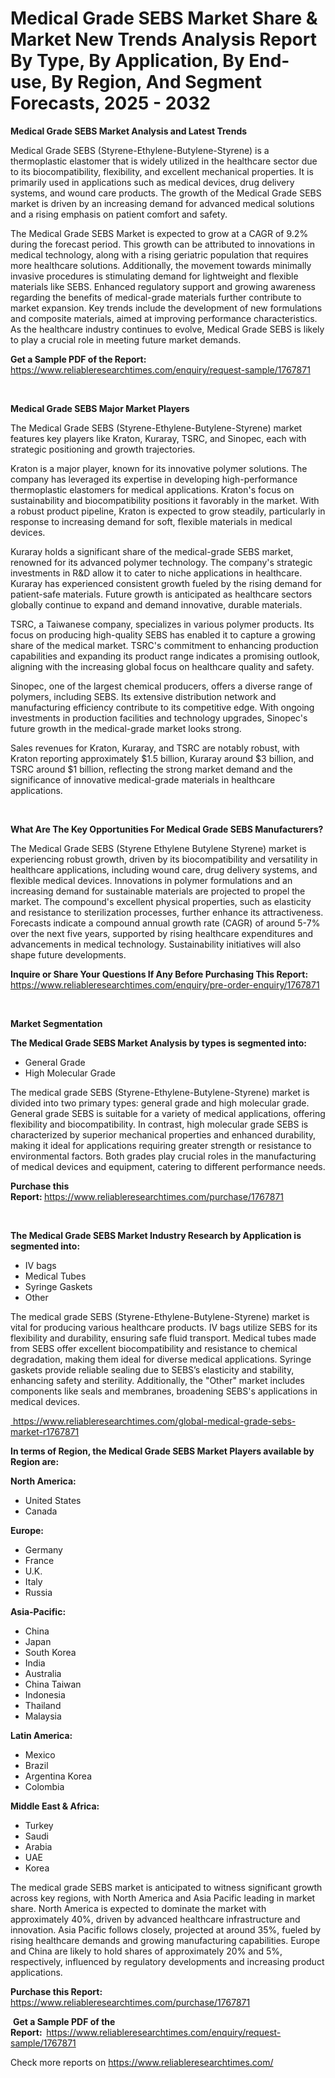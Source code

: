 <p><h1>Medical Grade SEBS Market Share & Market New Trends Analysis Report By Type, By Application, By End-use, By Region, And Segment Forecasts, 2025 - 2032</h1></p><p><strong>Medical Grade SEBS Market Analysis and Latest Trends</strong></p>
<p><p>Medical Grade SEBS (Styrene-Ethylene-Butylene-Styrene) is a thermoplastic elastomer that is widely utilized in the healthcare sector due to its biocompatibility, flexibility, and excellent mechanical properties. It is primarily used in applications such as medical devices, drug delivery systems, and wound care products. The growth of the Medical Grade SEBS market is driven by an increasing demand for advanced medical solutions and a rising emphasis on patient comfort and safety.</p><p>The Medical Grade SEBS Market is expected to grow at a CAGR of 9.2% during the forecast period. This growth can be attributed to innovations in medical technology, along with a rising geriatric population that requires more healthcare solutions. Additionally, the movement towards minimally invasive procedures is stimulating demand for lightweight and flexible materials like SEBS. Enhanced regulatory support and growing awareness regarding the benefits of medical-grade materials further contribute to market expansion. Key trends include the development of new formulations and composite materials, aimed at improving performance characteristics. As the healthcare industry continues to evolve, Medical Grade SEBS is likely to play a crucial role in meeting future market demands.</p></p>
<p><strong>Get a Sample PDF of the Report:&nbsp;</strong> <a href="https://www.reliableresearchtimes.com/enquiry/request-sample/1767871?utm_campaign=2719&utm_medium=2&utm_source=Github&utm_content=ia&utm_term=03042025&utm_id=medical-grade-sebs">https://www.reliableresearchtimes.com/enquiry/request-sample/1767871</a></p>
<p>&nbsp;</p>
<p><strong>Medical Grade SEBS Major Market Players</strong></p>
<p><p>The Medical Grade SEBS (Styrene-Ethylene-Butylene-Styrene) market features key players like Kraton, Kuraray, TSRC, and Sinopec, each with strategic positioning and growth trajectories.</p><p>Kraton is a major player, known for its innovative polymer solutions. The company has leveraged its expertise in developing high-performance thermoplastic elastomers for medical applications. Kraton's focus on sustainability and biocompatibility positions it favorably in the market. With a robust product pipeline, Kraton is expected to grow steadily, particularly in response to increasing demand for soft, flexible materials in medical devices.</p><p>Kuraray holds a significant share of the medical-grade SEBS market, renowned for its advanced polymer technology. The company's strategic investments in R&D allow it to cater to niche applications in healthcare. Kuraray has experienced consistent growth fueled by the rising demand for patient-safe materials. Future growth is anticipated as healthcare sectors globally continue to expand and demand innovative, durable materials.</p><p>TSRC, a Taiwanese company, specializes in various polymer products. Its focus on producing high-quality SEBS has enabled it to capture a growing share of the medical market. TSRC's commitment to enhancing production capabilities and expanding its product range indicates a promising outlook, aligning with the increasing global focus on healthcare quality and safety.</p><p>Sinopec, one of the largest chemical producers, offers a diverse range of polymers, including SEBS. Its extensive distribution network and manufacturing efficiency contribute to its competitive edge. With ongoing investments in production facilities and technology upgrades, Sinopec's future growth in the medical-grade market looks strong.</p><p>Sales revenues for Kraton, Kuraray, and TSRC are notably robust, with Kraton reporting approximately $1.5 billion, Kuraray around $3 billion, and TSRC around $1 billion, reflecting the strong market demand and the significance of innovative medical-grade materials in healthcare applications.</p></p>
<p>&nbsp;</p>
<p><strong>What Are The Key Opportunities For Medical Grade SEBS Manufacturers?</strong></p>
<p><p>The Medical Grade SEBS (Styrene Ethylene Butylene Styrene) market is experiencing robust growth, driven by its biocompatibility and versatility in healthcare applications, including wound care, drug delivery systems, and flexible medical devices. Innovations in polymer formulations and an increasing demand for sustainable materials are projected to propel the market. The compound's excellent physical properties, such as elasticity and resistance to sterilization processes, further enhance its attractiveness. Forecasts indicate a compound annual growth rate (CAGR) of around 5-7% over the next five years, supported by rising healthcare expenditures and advancements in medical technology. Sustainability initiatives will also shape future developments.</p></p>
<p><strong>Inquire or Share Your Questions If Any Before Purchasing This Report:</strong> <a href="https://www.reliableresearchtimes.com/enquiry/pre-order-enquiry/1767871?utm_campaign=2719&utm_medium=2&utm_source=Github&utm_content=ia&utm_term=03042025&utm_id=medical-grade-sebs">https://www.reliableresearchtimes.com/enquiry/pre-order-enquiry/1767871</a></p>
<p>&nbsp;</p>
<p><strong>Market Segmentation</strong></p>
<p><strong>The Medical Grade SEBS Market Analysis by types is segmented into:</strong></p>
<p><ul><li>General Grade</li><li>High Molecular Grade</li></ul></p>
<p><p>The medical grade SEBS (Styrene-Ethylene-Butylene-Styrene) market is divided into two primary types: general grade and high molecular grade. General grade SEBS is suitable for a variety of medical applications, offering flexibility and biocompatibility. In contrast, high molecular grade SEBS is characterized by superior mechanical properties and enhanced durability, making it ideal for applications requiring greater strength or resistance to environmental factors. Both grades play crucial roles in the manufacturing of medical devices and equipment, catering to different performance needs.</p></p>
<p><strong>Purchase this Report:&nbsp;</strong><a href="https://www.reliableresearchtimes.com/purchase/1767871?utm_campaign=2719&utm_medium=2&utm_source=Github&utm_content=ia&utm_term=03042025&utm_id=medical-grade-sebs">https://www.reliableresearchtimes.com/purchase/1767871</a></p>
<p>&nbsp;</p>
<p><strong>The Medical Grade SEBS Market Industry Research by Application is segmented into:</strong></p>
<p><ul><li>IV bags</li><li>Medical Tubes</li><li>Syringe Gaskets</li><li>Other</li></ul></p>
<p><p>The medical grade SEBS (Styrene-Ethylene-Butylene-Styrene) market is vital for producing various healthcare products. IV bags utilize SEBS for its flexibility and durability, ensuring safe fluid transport. Medical tubes made from SEBS offer excellent biocompatibility and resistance to chemical degradation, making them ideal for diverse medical applications. Syringe gaskets provide reliable sealing due to SEBS’s elasticity and stability, enhancing safety and sterility. Additionally, the "Other" market includes components like seals and membranes, broadening SEBS's applications in medical devices.</p></p>
<p><a href="https://www.reliableresearchtimes.com/global-medical-grade-sebs-market-r1767871?utm_campaign=2719&utm_medium=2&utm_source=Github&utm_content=ia&utm_term=03042025&utm_id=medical-grade-sebs">&nbsp;https://www.reliableresearchtimes.com/global-medical-grade-sebs-market-r1767871</a></p>
<p><strong>In terms of Region, the Medical Grade SEBS Market Players available by Region are:</strong></p>
<p>
    <p> <strong> North America: </strong>
        <ul>
            <li>United States</li>
            <li>Canada</li>
        </ul>
        </p> 
    <p> <strong> Europe: </strong>
        <ul>
            <li>Germany</li>
            <li>France</li>
            <li>U.K.</li>
            <li>Italy</li>
            <li>Russia</li>
        </ul>
        </p> 
    <p> <strong> Asia-Pacific: </strong>
        <ul>
            <li>China</li>
            <li>Japan</li>
            <li>South Korea</li>
            <li>India</li>
            <li>Australia</li>
            <li>China Taiwan</li>
            <li>Indonesia</li>
            <li>Thailand</li>
            <li>Malaysia</li>
        </ul>
        </p> 
    <p> <strong> Latin America: </strong>
        <ul>
            <li>Mexico</li>
            <li>Brazil</li>
            <li>Argentina Korea</li>
            <li>Colombia</li>
        </ul>
        </p> 
    <p> <strong> Middle East & Africa: </strong>
        <ul>
            <li>Turkey</li>
            <li>Saudi</li>
            <li>Arabia</li>
            <li>UAE</li>
            <li>Korea</li>
        </ul>
    </p>
    </p>
<p><p>The medical grade SEBS market is anticipated to witness significant growth across key regions, with North America and Asia Pacific leading in market share. North America is expected to dominate the market with approximately 40%, driven by advanced healthcare infrastructure and innovation. Asia Pacific follows closely, projected at around 35%, fueled by rising healthcare demands and growing manufacturing capabilities. Europe and China are likely to hold shares of approximately 20% and 5%, respectively, influenced by regulatory developments and increasing product applications.</p></p>
<p><strong>Purchase this Report: </strong><a href="https://www.reliableresearchtimes.com/purchase/1767871?utm_campaign=2719&utm_medium=2&utm_source=Github&utm_content=ia&utm_term=03042025&utm_id=medical-grade-sebs">https://www.reliableresearchtimes.com/purchase/1767871</a></p>
<p>&nbsp;<strong>Get a Sample PDF of the Report:&nbsp;&nbsp;</strong><a href="https://www.reliableresearchtimes.com/enquiry/request-sample/1767871?utm_campaign=2719&utm_medium=2&utm_source=Github&utm_content=ia&utm_term=03042025&utm_id=medical-grade-sebs">https://www.reliableresearchtimes.com/enquiry/request-sample/1767871</a></p>
<p><strong></strong></p>
<p>Check more reports on <a href="https://www.reliableresearchtimes.com/?utm_campaign=2719&utm_medium=2&utm_source=Github&utm_content=ia&utm_term=03042025&utm_id=medical-grade-sebs">https://www.reliableresearchtimes.com/</a></p>